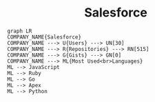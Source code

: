 <h1 align="center">Salesforce</h1>

```mermaid
graph LR
COMPANY_NAME{Salesforce}
COMPANY_NAME ---> U{Users} ---> UN[30]
COMPANY_NAME ---> R{Repositories} ---> RN[515]
COMPANY_NAME ---> G{Gists} ---> GN[0]
COMPANY_NAME ---> ML{Most Used<br>Languages}
ML --> JavaScript
ML --> Ruby
ML --> Go
ML --> Apex
ML --> Python
```
